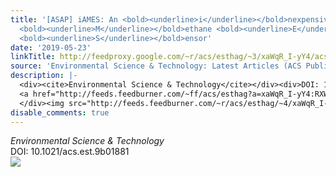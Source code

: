 ```yaml
---
title: '[ASAP] iAMES: An <bold><underline>i</underline></bold>nexpensive, <bold><underline>A</underline></bold>utomated
  <bold><underline>M</underline></bold>ethane <bold><underline>E</underline></bold>bullition
  <bold><underline>S</underline></bold>ensor'
date: '2019-05-23'
linkTitle: http://feedproxy.google.com/~r/acs/esthag/~3/xaWqR_I-yY4/acs.est.9b01881
source: 'Environmental Science & Technology: Latest Articles (ACS Publications)'
description: |-
  <div><cite>Environmental Science & Technology</cite></div><div>DOI: 10.1021/acs.est.9b01881</div><div class="feedflare">
  <a href="http://feeds.feedburner.com/~ff/acs/esthag?a=xaWqR_I-yY4:RXW72tLeFIc:yIl2AUoC8zA"><img src="http://feeds.feedburner.com/~ff/acs/esthag?d=yIl2AUoC8zA" border="0"></img></a>
  </div><img src="http://feeds.feedburner.com/~r/acs/esthag/~4/xaWqR_I-yY4" height="1" width="1" ...
disable_comments: true
---
```

<div><cite>Environmental Science & Technology</cite></div><div>DOI: 10.1021/acs.est.9b01881</div><div class="feedflare">
<a href="http://feeds.feedburner.com/~ff/acs/esthag?a=xaWqR_I-yY4:RXW72tLeFIc:yIl2AUoC8zA"><img src="http://feeds.feedburner.com/~ff/acs/esthag?d=yIl2AUoC8zA" border="0"></img></a>
</div><img src="http://feeds.feedburner.com/~r/acs/esthag/~4/xaWqR_I-yY4" height="1" width="1" ...